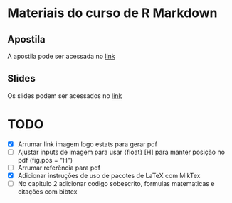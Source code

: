 # Materiais do curso de R Markdown

## Apostila
A apostila pode ser acessada no [link](https://estatsej.github.io/curso_rmarkdown)

## Slides
Os slides podem ser acessados no [link](https://estatsej.github.io/curso_rmarkdown/slides.html)

# TODO

- [x] Arrumar link imagem logo estats para gerar pdf
- [ ] Ajustar inputs de imagem para usar {float} [H] para manter posição no pdf (fig.pos = "H")
- [ ] Arrumar referência para pdf
- [x] Adicionar instruções de uso de pacotes de LaTeX com MikTex
- [ ] No capitulo 2 adicionar codigo sobescrito, formulas matematicas e citações com bibtex
